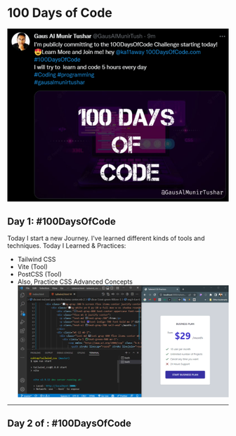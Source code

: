 # 100 Days of Code
![100 Days of Code](./images/Gaus_Al_Munir_Tushar.png)

## Day 1: #100DaysOfCode
Today I start a new Journey. I've learned different kinds of tools and techniques. 
Today I Learned & Practices:
- Tailwind CSS
- Vite (Tool)
- PostCSS (Tool)
- Also, Practice CSS Advanced Concepts
![Day 1 Learned](./images/day-1/days-1.png)

---
## Day 2 of : #100DaysOfCode